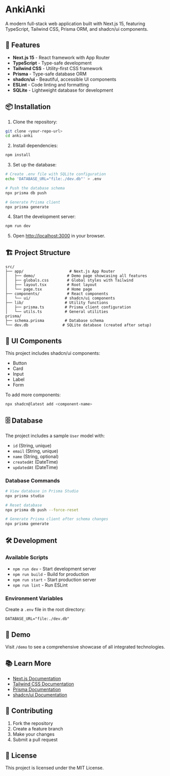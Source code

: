 # AnkiAnki

A modern full-stack web application built with Next.js 15, featuring TypeScript, Tailwind CSS, Prisma ORM, and shadcn/ui components.

## 🚀 Features

- **Next.js 15** - React framework with App Router
- **TypeScript** - Type-safe development
- **Tailwind CSS** - Utility-first CSS framework
- **Prisma** - Type-safe database ORM
- **shadcn/ui** - Beautiful, accessible UI components
- **ESLint** - Code linting and formatting
- **SQLite** - Lightweight database for development

## 📦 Installation

1. Clone the repository:
```bash
git clone <your-repo-url>
cd anki-anki
```

2. Install dependencies:
```bash
npm install
```

3. Set up the database:
```bash
# Create .env file with SQLite configuration
echo 'DATABASE_URL="file:./dev.db"' > .env

# Push the database schema
npx prisma db push

# Generate Prisma client
npx prisma generate
```

4. Start the development server:
```bash
npm run dev
```

5. Open [http://localhost:3000](http://localhost:3000) in your browser.

## 🏗️ Project Structure

```
src/
├── app/                    # Next.js App Router
│   ├── demo/              # Demo page showcasing all features
│   ├── globals.css        # Global styles with Tailwind
│   ├── layout.tsx         # Root layout
│   └── page.tsx           # Home page
├── components/            # React components
│   └── ui/               # shadcn/ui components
├── lib/                  # Utility functions
│   ├── prisma.ts         # Prisma client configuration
│   └── utils.ts          # General utilities
prisma/
├── schema.prisma         # Database schema
└── dev.db               # SQLite database (created after setup)
```

## 🎨 UI Components

This project includes shadcn/ui components:
- Button
- Card
- Input
- Label
- Form

To add more components:
```bash
npx shadcn@latest add <component-name>
```

## 🗄️ Database

The project includes a sample `User` model with:
- `id` (String, unique)
- `email` (String, unique)
- `name` (String, optional)
- `createdAt` (DateTime)
- `updatedAt` (DateTime)

### Database Commands

```bash
# View database in Prisma Studio
npx prisma studio

# Reset database
npx prisma db push --force-reset

# Generate Prisma client after schema changes
npx prisma generate
```

## 🛠️ Development

### Available Scripts

- `npm run dev` - Start development server
- `npm run build` - Build for production
- `npm run start` - Start production server
- `npm run lint` - Run ESLint

### Environment Variables

Create a `.env` file in the root directory:
```env
DATABASE_URL="file:./dev.db"
```

## 🎯 Demo

Visit `/demo` to see a comprehensive showcase of all integrated technologies.

## 📚 Learn More

- [Next.js Documentation](https://nextjs.org/docs)
- [Tailwind CSS Documentation](https://tailwindcss.com/docs)
- [Prisma Documentation](https://www.prisma.io/docs)
- [shadcn/ui Documentation](https://ui.shadcn.com)

## 🤝 Contributing

1. Fork the repository
2. Create a feature branch
3. Make your changes
4. Submit a pull request

## 📄 License

This project is licensed under the MIT License.
